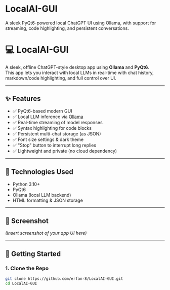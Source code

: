 # LocalAI-GUI
A sleek PyQt6-powered local ChatGPT UI using Ollama, with support for streaming, code highlighting, and persistent conversations.
# 💻 LocalAI-GUI

A sleek, offline ChatGPT-style desktop app using **Ollama** and **PyQt6**.  
This app lets you interact with local LLMs in real-time with chat history, markdown/code highlighting, and full control over UI.

---

## ✨ Features

- ✅ PyQt6-based modern GUI
- ✅ Local LLM inference via [Ollama](https://ollama.com)
- ✅ Real-time streaming of model responses
- ✅ Syntax highlighting for code blocks
- ✅ Persistent multi-chat storage (as JSON)
- ✅ Font size settings & dark theme
- ✅ "Stop" button to interrupt long replies
- ✅ Lightweight and private (no cloud dependency)

---

## 🧰 Technologies Used

- Python 3.10+
- PyQt6
- Ollama (local LLM backend)
- HTML formatting & JSON storage

---

## 📸 Screenshot

*(Insert screenshot of your app UI here)*

---

## 🚀 Getting Started

### 1. Clone the Repo

```bash
git clone https://github.com/erfan-8/LocalAI-GUI.git
cd LocalAI-GUI
